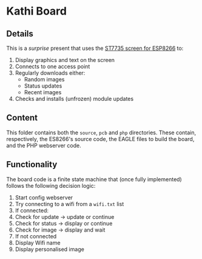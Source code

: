 # Kathi Board

## Details

This is a *surprise* present that uses the [ST7735 screen for ESP8266](https://github.com/Muxelmann/esp8266-projects/tree/master/st7735-tft) to:

1. Display graphics and text on the screen
2. Connects to one access point
3. Regularly downloads either:
	- Random images
	- Status updates
	- Recent images
4. Checks and installs (unfrozen) module updates

## Content

This folder contains both the `source`, `pcb` and `php` directories. These contain, respectively, the ES8266's source code, the EAGLE files to build the board, and the PHP webserver code.

## Functionality

The board code is a finite state machine that (once fully implemented) follows the following decision logic:

1. Start config webserver
2. Try connecting to a wifi from a `wifi.txt` list
3. If connected:
  1. Check for update -> update or continue
  2. Check for status -> display or continue
  3. Check for image -> display and wait
4. If not connected
  1. Display Wifi name
  2. Display personalised image

